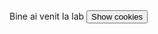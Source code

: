 
<script>document.cookie = "session=test GDPR"; 
  document.cookie = "favorite_task=collect Data"; 
  function alertCookie() { alert(document.cookie); } 
</script>
<body> Bine ai venit la lab <button onclick="alertCookie()">
  Show cookies</button> 
</body>
